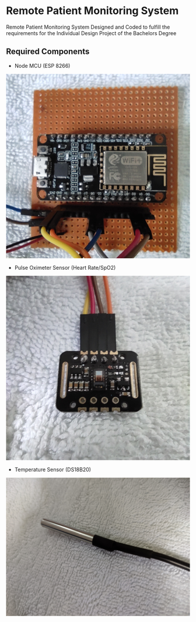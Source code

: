 # Remote Patient Monitoring System
Remote Patient Monitoring System Designed and Coded to fulfill the requirements for the Individual Design Project of the Bachelors Degree

## Required Components

- Node MCU (ESP 8266)

![Node MCU (ESP 8266)](1.jpg)

- Pulse Oximeter Sensor (Heart Rate/SpO2)

![Pulse Oximeter Sensor](2.jpg)

- Temperature Sensor (DS18B20)

![Temperature Sensor](3.jpg)


